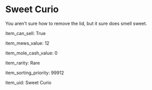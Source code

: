 # Sweet Curio

You aren't sure how to remove the lid, but it sure does smell sweet.

item_can_sell: True

item_mews_value: 12

item_mole_cash_value: 0

item_rarity: Rare

item_sorting_priority: 99912

item_uid: Sweet Curio